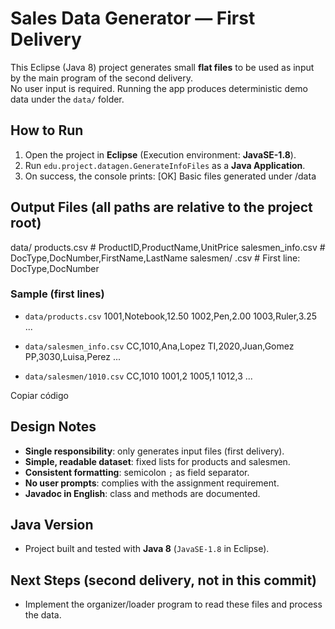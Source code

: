 # Sales Data Generator — First Delivery

This Eclipse (Java 8) project generates small **flat files** to be used as input by the main program of the second delivery.  
No user input is required. Running the app produces deterministic demo data under the `data/` folder.

## How to Run

1. Open the project in **Eclipse** (Execution environment: **JavaSE-1.8**).
2. Run `edu.project.datagen.GenerateInfoFiles` as a **Java Application**.
3. On success, the console prints: 
[OK] Basic files generated under /data
## Output Files (all paths are relative to the project root)

data/
products.csv # ProductID,ProductName,UnitPrice
salesmen_info.csv # DocType,DocNumber,FirstName,LastName
salesmen/
<DocNumber>.csv # First line: DocType,DocNumber

### Sample (first lines)

- `data/products.csv`
1001,Notebook,12.50
1002,Pen,2.00
1003,Ruler,3.25
...

- `data/salesmen_info.csv`
CC,1010,Ana,Lopez
TI,2020,Juan,Gomez
PP,3030,Luisa,Perez
...

- `data/salesmen/1010.csv`
CC,1010
1001,2
1005,1
1012,3
...

Copiar código

## Design Notes

- **Single responsibility**: only generates input files (first delivery).
- **Simple, readable dataset**: fixed lists for products and salesmen.
- **Consistent formatting**: semicolon `;` as field separator.
- **No user prompts**: complies with the assignment requirement.
- **Javadoc in English**: class and methods are documented.

## Java Version

- Project built and tested with **Java 8** (`JavaSE-1.8` in Eclipse).

## Next Steps (second delivery, not in this commit)

- Implement the organizer/loader program to read these files and process the data.
